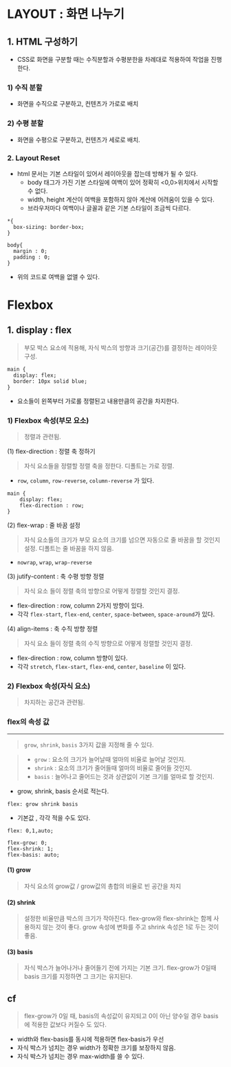 # LAYOUT : 화면 나누기
## 1. HTML 구성하기
- CSS로 화면을 구분할 때는 수직분할과 수평분한을 차례대로 적용하여 작업을 진행한다.
### 1) 수직 분할
- 화면을 수직으로 구분하고, 컨텐츠가 가로로 배치
### 2) 수평 분할
- 화면을 수평으로 구분하고, 컨텐츠가 세로로 배치.

### 2. Layout Reset
- html 문서는 기본 스타일이 있어서 레이아웃을 잡는데 방해가 될 수 있다.
  - body 태그가 가진 기본 스타일에 여백이 있어 정확히 <0,0>위치에서 시작할 수 없다.
  - width, height 계산이 여백을 포함하지 않아 계산에 어려움이 있을 수 있다.
  - 브라우저마다 여백이나 글꼴과 같은 기본 스타일이 조금씩 다르다.
```
*{
  box-sizing: border-box;
}

body{
  margin : 0;
  padding : 0;
}
```
- 위의 코드로 여백을 없앨 수 있다.
  
# Flexbox

## 1. display : flex
    
  >부모 박스 요소에 적용해, 자식 박스의 방향과 크기(공간)를 결정하는 레이아웃 구성.
```
main {
  display: flex;
  border: 10px solid blue;
}
```
- 요소들이 왼쪽부터 가로롤 정렬된고 내용만큼의 공간을 차지한다.
### 1) Flexbox 속성(부모 요소)
> 정렬과 관련됨.

(1) flex-direction : 정렬 축 정하기
> 자식 요소들을 정렬할 정렬 축을 정한다. 디폴트는 가로 정렬.
- `row`, `column`, `row-reverse`, `column-reverse` 가 있다.
  
```
main {
	display: flex;
	flex-direction : row;
}
```

(2) flex-wrap : 줄 바꿈 설정
> 자식 요소들의 크기가 부모 요소의 크기를 넘으면 자동으로 줄 바꿈을 할 것인지 설정. 디폴트는 줄 바꿈을 하지 않음.
- `nowrap`, `wrap`, `wrap-reverse`

(3) jutify-content : 축 수평 방향 정렬
> 자식 요소 들이 정렬 축의 방향으로 어떻게 정렬할 것인지 결정.
- flex-direction : row, column 2가지 방향이 있다.
- 각각 `flex-start`, `flex-end`, `center`, `space-between`, `space-around`가 있다.

(4) align-items : 축 수직 방향 정렬
> 자식 요소 들이 정렬 축의 수직 방향으로 어떻게 정렬할 것인지 결정.
- flex-direction : row, column 방향이 있다.
- 각각 `stretch`, `flex-start`, `flex-end`, `center`, `baseline`
이 있다.

### 2) Flexbox 속성(자식 요소)
> 차지하는 공간과 관련됨.

### flex의 속성 값
-----

> `grow`, `shrink`, `basis` 3가지 값을 지정해 줄 수 있다.

>- `grow` : 요소의 크기가 늘어날때 얼마의 비율로 늘어날 것인지.
>- `shrink` : 요소의 크기가 줄어들때 얼마의 비율로 줄어들 것인지.
>- `basis` : 늘어나고 줄어드는 것과 상관없이 기본 크기를 얼마로 할 것인지.


- grow, shrink, basis 순서로 적는다.
```
flex: grow shrink basis
``` 

- 기본값 , 각각 적을 수도 있다.
```
flex: 0,1,auto;

flex-grow: 0;
flex-shrink: 1;
flex-basis: auto;
```
#### (1) grow
> 자식 요소의 grow값 / grow값의 총합의 비율로 빈 공간을 차지

#### (2) shrink
> 설정한 비율만큼 박스의 크기가 작아진다. flex-grow와 flex-shrink는 함께 사용하지 않는 것이 좋다.
> grow 속성에 변화를 주고 shrink 속성은 1로 두는 것이 좋음.

#### (3) basis
> 자식 박스가 늘어나거나 줄어들기 전에 가지는 기본 크기. flex-grow가 0일때 basis 크기를 지정하면 그 크기는 유지된다.

## cf
> flex-grow가 0일 때, basis의 속성값이 유지되고 0이 아닌 양수일 경우 basis에 적용한 값보다 커질수 도 있다.
- width와 flex-basis를 동시에 적용하면 flex-basis가 우선
- 자식 박스가 넘치는 경우 width가 정확한 크기를 보장하지 않음.
- 자식 박스가 넘치는 경우 max-width를 쓸 수 있다. 
